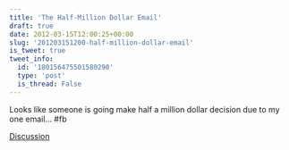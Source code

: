 ```yaml
---
title: 'The Half-Million Dollar Email'
draft: true
date: 2012-03-15T12:00:25+00:00
slug: '201203151200-half-million-dollar-email'
is_tweet: true
tweet_info:
  id: '180156475501580290'
  type: 'post'
  is_thread: False
---
```




Looks like someone is going make half a million dollar decision due to my one email...  #fb

[Discussion](https://x.com/sytelus/status/180156475501580290)
